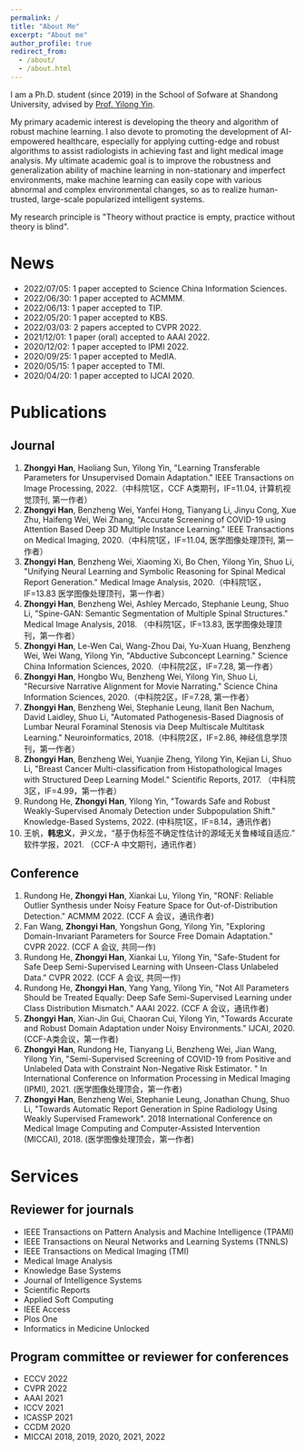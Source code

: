 ```yaml
---
permalink: /
title: "About Me"
excerpt: "About me"
author_profile: true
redirect_from: 
  - /about/
  - /about.html
---
```


I am a Ph.D. student (since 2019) in the School of Sofware at Shandong University, advised by [Prof. Yilong Yin](http://faculty.sdu.edu.cn/ylyin).

My primary academic interest is developing the theory and algorithm of robust machine learning. I also devote to promoting the development of AI-empowered healthcare, especially for applying cutting-edge and robust algorithms to assist radiologists in achieving fast and light medical image analysis. My ultimate academic goal is to improve the robustness and generalization ability of machine learning in non-stationary and imperfect environments, make machine learning can easily cope with various abnormal and complex environmental changes, so as to realize human-trusted, large-scale popularized intelligent systems.

My research principle is "Theory without practice is empty, practice without theory is blind".


# News
- 2022/07/05: 1 paper accepted to Science China Information Sciences.
- 2022/06/30: 1 paper accepted to ACMMM.
- 2022/06/13: 1 paper accepted to TIP.
- 2022/05/20: 1 paper accepted to KBS.
- 2022/03/03: 2 papers accepted to CVPR 2022.
- 2021/12/01: 1 paper (oral) accepted to AAAI 2022.
- 2020/12/02: 1 paper accepted to IPMI 2022.
- 2020/09/25: 1 paper accepted to MedIA.
- 2020/05/15: 1 paper accepted to TMI.
- 2020/04/20: 1 paper accepted to IJCAI 2020.


# Publications
## Journal
1.	**Zhongyi Han**, Haoliang Sun, Yilong Yin, "Learning Transferable Parameters for Unsupervised Domain Adaptation." IEEE Transactions on Image Processing, 2022.（中科院1区，CCF A类期刊，IF=11.04, 计算机视觉顶刊, 第一作者）
2.	**Zhongyi Han**, Benzheng Wei, Yanfei Hong, Tianyang Li, Jinyu Cong, Xue Zhu, Haifeng Wei, Wei Zhang, "Accurate Screening of COVID-19 using Attention Based Deep 3D Multiple Instance Learning." IEEE Transactions on Medical Imaging, 2020.（中科院1区，IF=11.04, 医学图像处理顶刊, 第一作者）
3.	**Zhongyi Han**, Benzheng Wei, Xiaoming Xi, Bo Chen, Yilong Yin, Shuo Li, "Unifying Neural Learning and Symbolic Reasoning for Spinal Medical Report Generation." Medical Image Analysis, 2020.（中科院1区，IF=13.83 医学图像处理顶刊，第一作者）
4.	**Zhongyi Han**, Benzheng Wei, Ashley Mercado, Stephanie Leung, Shuo Li, "Spine-GAN: Semantic Segmentation of Multiple Spinal Structures." Medical Image Analysis, 2018. （中科院1区，IF=13.83, 医学图像处理顶刊，第一作者）
5.	**Zhongyi Han**, Le-Wen Cai, Wang-Zhou Dai, Yu-Xuan Huang, Benzheng Wei, Wei Wang, Yilong Yin, "Abductive Subconcept Learning." Science China Information Sciences, 2020.（中科院2区，IF=7.28, 第一作者）
6.	**Zhongyi Han**, Hongbo Wu, Benzheng Wei, Yilong Yin, Shuo Li, "Recursive Narrative Alignment for Movie Narrating." Science China Information Sciences, 2020.（中科院2区，IF=7.28, 第一作者）
7.	**Zhongyi Han**, Benzheng Wei, Stephanie Leung, Ilanit Ben Nachum, David Laidley, Shuo Li, "Automated Pathogenesis-Based Diagnosis of Lumbar Neural Foraminal Stenosis via Deep Multiscale Multitask Learning." Neuroinformatics, 2018.（中科院2区，IF=2.86, 神经信息学顶刊，第一作者）
8.	**Zhongyi Han**, Benzheng Wei, Yuanjie Zheng, Yilong Yin, Kejian Li, Shuo Li, "Breast Cancer Multi-classification from Histopathological Images with Structured Deep Learning Model." Scientific Reports, 2017. （中科院3区，IF=4.99，第一作者）
9.	Rundong He, **Zhongyi Han**, Yilong Yin, "Towards Safe and Robust Weakly-Supervised Anomaly Detection under Subpopulation Shift." Knowledge-Based Systems, 2022. (中科院1区，IF=8.14，通讯作者)
10.	王帆，**韩忠义**，尹义龙，“基于伪标签不确定性估计的源域无关鲁棒域自适应.” 软件学报，2021. （CCF-A 中文期刊，通讯作者）

## Conference
1. Rundong He, **Zhongyi Han**, Xiankai Lu, Yilong Yin, "RONF: Reliable Outlier Synthesis under Noisy Feature Space for Out-of-Distribution Detection." ACMMM 2022. (CCF A 会议，通讯作者)
2. Fan Wang, **Zhongyi Han**, Yongshun Gong, Yilong Yin, "Exploring Domain-Invariant Parameters for Source Free Domain Adaptation." CVPR 2022. (CCF A 会议, 共同一作)
3. Rundong He, **Zhongyi Han**, Xiankai Lu, Yilong Yin, "Safe-Student for Safe Deep Semi-Supervised Learning with Unseen-Class Unlabeled Data." CVPR 2022. (CCF A 会议, 共同一作)
4. Rundong He, **Zhongyi Han**, Yang Yang, Yilong Yin, "Not All Parameters Should be Treated Equally: Deep Safe Semi-Supervised Learning under Class Distribution      Mismatch." AAAI 2022. (CCF A 会议，通讯作者)
5. **Zhongyi Han**, Xian-Jin Gui, Chaoran Cui, Yilong Yin, "Towards Accurate and Robust Domain Adaptation under Noisy Environments." IJCAI, 2020. (CCF-A类会议，第一作者)
6. **Zhongyi Han**, Rundong He, Tianyang Li, Benzheng Wei, Jian Wang, Yilong Yin, "Semi-Supervised Screening of COVID-19 from Positive and Unlabeled Data with Constraint Non-Negative Risk Estimator. " In International Conference on Information Processing in Medical Imaging (IPMI), 2021. (医学图像处理顶会，第一作者)
7. **Zhongyi Han**, Benzheng Wei, Stephanie Leung, Jonathan Chung, Shuo Li, "Towards Automatic Report Generation in Spine Radiology Using Weakly Supervised Framework". 2018 International Conference on Medical Image Computing and Computer-Assisted Intervention (MICCAI), 2018. (医学图像处理顶会，第一作者)


# Services
## Reviewer for journals
-	IEEE Transactions on Pattern Analysis and Machine Intelligence (TPAMI)
-	IEEE Transactions on Neural Networks and Learning Systems (TNNLS)
-	IEEE Transactions on Medical Imaging (TMI)
-	Medical Image Analysis
-	Knowledge Base Systems
-	Journal of Intelligence Systems
-	Scientific Reports
-	Applied Soft Computing
-	IEEE Access
-	Plos One
-	Informatics in Medicine Unlocked

## Program committee or reviewer for conferences
-	ECCV 2022
-	CVPR 2022
-	AAAI 2021
-	ICCV 2021
-	ICASSP 2021
-	CCDM 2020
-	MICCAI 2018, 2019, 2020, 2021, 2022
